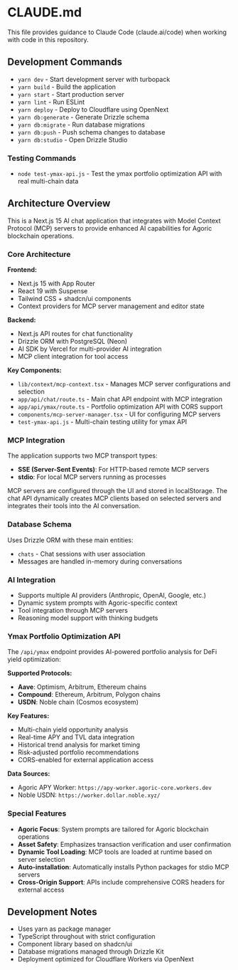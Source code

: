 # CLAUDE.md

This file provides guidance to Claude Code (claude.ai/code) when working with code in this repository.

## Development Commands

- `yarn dev` - Start development server with turbopack
- `yarn build` - Build the application
- `yarn start` - Start production server
- `yarn lint` - Run ESLint
- `yarn deploy` - Deploy to Cloudflare using OpenNext
- `yarn db:generate` - Generate Drizzle schema
- `yarn db:migrate` - Run database migrations
- `yarn db:push` - Push schema changes to database
- `yarn db:studio` - Open Drizzle Studio

### Testing Commands

- `node test-ymax-api.js` - Test the ymax portfolio optimization API with real multi-chain data

## Architecture Overview

This is a Next.js 15 AI chat application that integrates with Model Context Protocol (MCP) servers to provide enhanced AI capabilities for Agoric blockchain operations.

### Core Architecture

**Frontend:**
- Next.js 15 with App Router
- React 19 with Suspense
- Tailwind CSS + shadcn/ui components
- Context providers for MCP server management and editor state

**Backend:**
- Next.js API routes for chat functionality
- Drizzle ORM with PostgreSQL (Neon)
- AI SDK by Vercel for multi-provider AI integration
- MCP client integration for tool access

**Key Components:**
- `lib/context/mcp-context.tsx` - Manages MCP server configurations and selection
- `app/api/chat/route.ts` - Main chat API endpoint with MCP integration
- `app/api/ymax/route.ts` - Portfolio optimization API with CORS support
- `components/mcp-server-manager.tsx` - UI for configuring MCP servers
- `test-ymax-api.js` - Multi-chain testing utility for ymax API

### MCP Integration

The application supports two MCP transport types:
- **SSE (Server-Sent Events)**: For HTTP-based remote MCP servers
- **stdio**: For local MCP servers running as processes

MCP servers are configured through the UI and stored in localStorage. The chat API dynamically creates MCP clients based on selected servers and integrates their tools into the AI conversation.

### Database Schema

Uses Drizzle ORM with these main entities:
- `chats` - Chat sessions with user association
- Messages are handled in-memory during conversations

### AI Integration

- Supports multiple AI providers (Anthropic, OpenAI, Google, etc.)
- Dynamic system prompts with Agoric-specific context
- Tool integration through MCP servers
- Reasoning model support with thinking budgets

### Ymax Portfolio Optimization API

The `/api/ymax` endpoint provides AI-powered portfolio analysis for DeFi yield optimization:

**Supported Protocols:**
- **Aave**: Optimism, Arbitrum, Ethereum chains
- **Compound**: Ethereum, Arbitrum, Polygon chains  
- **USDN**: Noble chain (Cosmos ecosystem)

**Key Features:**
- Multi-chain yield opportunity analysis
- Real-time APY and TVL data integration
- Historical trend analysis for market timing
- Risk-adjusted portfolio recommendations
- CORS-enabled for external application access

**Data Sources:**
- Agoric APY Worker: `https://apy-worker.agoric-core.workers.dev`
- Noble USDN: `https://worker.dollar.noble.xyz/`

### Special Features

- **Agoric Focus**: System prompts are tailored for Agoric blockchain operations
- **Asset Safety**: Emphasizes transaction verification and user confirmation
- **Dynamic Tool Loading**: MCP tools are loaded at runtime based on server selection
- **Auto-installation**: Automatically installs Python packages for stdio MCP servers
- **Cross-Origin Support**: APIs include comprehensive CORS headers for external access

## Development Notes

- Uses yarn as package manager
- TypeScript throughout with strict configuration  
- Component library based on shadcn/ui
- Database migrations managed through Drizzle Kit
- Deployment optimized for Cloudflare Workers via OpenNext